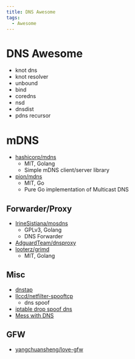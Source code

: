 ```yaml
---
title: DNS Awesome
tags:
  - Awesome
---
```


# DNS Awesome

- knot dns
- knot resolver
- unbound
- bind
- coredns
- nsd
- dnsdist
- pdns recursor

# mDNS

- [hashicorp/mdns](https://github.com/hashicorp/mdns)
  - MIT, Golang
  - Simple mDNS client/server library
- [pion/mdns](https://github.com/pion/mdns)
  - MIT, Go
  - Pure Go implementation of Multicast DNS

## Forwarder/Proxy

- [IrineSistiana/mosdns](https://github.com/IrineSistiana/mosdns)
  - GPLv3, Golang
  - DNS Forwarder
- [AdguardTeam/dnsproxy](https://github.com/AdguardTeam/dnsproxy)
- [looterz/grimd](https://github.com/looterz/grimd)
  - MIT, Golang

## Misc

- [dnstap](https://dnstap.info/)
- [llccd/netfilter-spooftcp](https://github.com/llccd/netfilter-spooftcp)
  - dns spoof
- [iptable drop spoof dns](https://twitter.com/gNodeB/status/1443975021840551941)
- [Mess with DNS](https://jvns.ca/blog/2021/12/15/mess-with-dns/)

## GFW

- [yangchuansheng/love-gfw](https://github.com/yangchuansheng/love-gfw)
